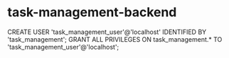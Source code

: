# task-management-backend
CREATE USER 'task_management_user'@'localhost' IDENTIFIED BY 'task_management';
GRANT ALL PRIVILEGES ON task_management.* TO 'task_management_user'@'localhost';